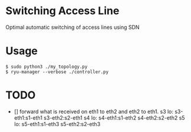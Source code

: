 # Switching Access Line
Optimal automatic switching of access lines using SDN
# Usage
```
$ sudo python3 ./my_topology.py
$ ryu-manager --verbose ./controller.py
```
# TODO
- [] forward what is received on eth1 to eth2 and eth2 to eth1.
s3 lo:  s3-eth1:s1-eth1 s3-eth2:s2-eth1 
s4 lo:  s4-eth1:s1-eth2 s4-eth2:s2-eth2
s5 lo:  s5-eth1:s1-eth3 s5-eth2:s2-eth3

